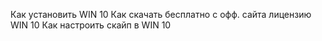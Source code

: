 Как установить WIN 10
Как скачать бесплатно с офф. сайта лицензию WIN 10
Как настроить скайп в WIN 10
